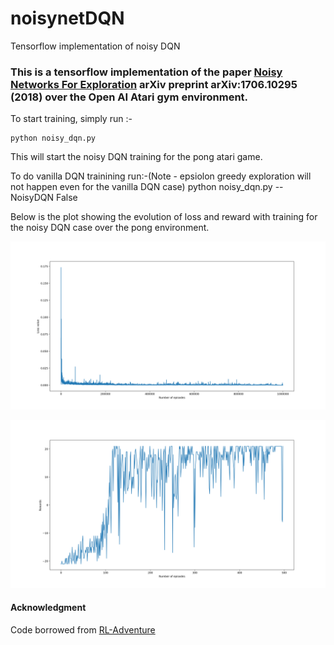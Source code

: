 # noisynetDQN
Tensorflow implementation of noisy DQN

### This is a tensorflow implementation of the paper [Noisy Networks For Exploration](https://arxiv.org/abs/1706.10295) arXiv preprint arXiv:1706.10295 (2018) over the Open AI Atari gym environment.

To start training, simply run :-
```
python noisy_dqn.py
```
This will start the noisy DQN training for the pong atari game.

To do vanilla DQN trainining run:-(Note - epsiolon greedy exploration will not happen even for the vanilla DQN case) 
python noisy_dqn.py --NoisyDQN False


Below is the plot showing the evolution of loss and reward with training for the noisy DQN case over the pong environment.

![](losses.png)

![](rewards.png)

#### Acknowledgment
Code borrowed from [RL-Adventure](https://github.com/higgsfield/RL-Adventure)
